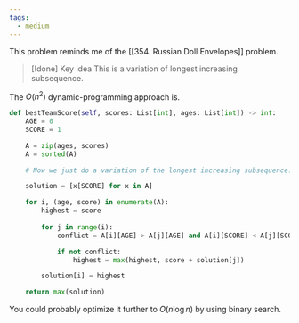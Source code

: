 ```yaml
---
tags:
  - medium
---
```


This problem reminds me of the [[354. Russian Doll Envelopes]] problem.

>[!done] Key idea
>This is a variation of longest increasing subsequence.

The $O(n^2)$ dynamic-programming approach is.

```python
def bestTeamScore(self, scores: List[int], ages: List[int]) -> int:
	AGE = 0
	SCORE = 1

	A = zip(ages, scores)
	A = sorted(A)

	# Now we just do a variation of the longest increasing subsequence.

	solution = [x[SCORE] for x in A]

	for i, (age, score) in enumerate(A):
		highest = score
		
		for j in range(i):
			conflict = A[i][AGE] > A[j][AGE] and A[i][SCORE] < A[j][SCORE]

			if not conflict:
				highest = max(highest, score + solution[j])

		solution[i] = highest

	return max(solution)
```

You could probably optimize it further to $O(n \log n)$ by using binary search.
